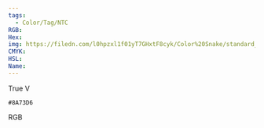 ```yaml
---
tags:
  - Color/Tag/NTC
RGB:
Hex:
img: https://filedn.com/l0hpzxl1f01yT7GHxtF8cyk/Color%20Snake/standard_csv_to_svg//8A73D6.svg
CMYK:
HSL:
Name:
---
```

True V
```palette
#8A73D6
```
RGB
